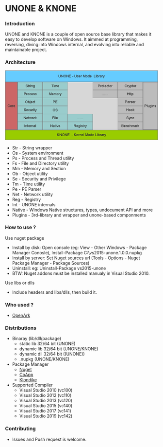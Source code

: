 # UNONE & KNONE

### Introduction

UNONE and KNONE is a couple of open source base library that makes it easy to develop software on Windows. It aimmed at programming, reversing, diving into Windows internal, and evolving into reliable and maintainable project.

### Architecture

![image](doc/arch/none-arch.png)

* Str - String wrapper
* Os - System environment
* Ps - Process and Thread utility
* Fs - File and Directory utility
* Mm - Memory and Section
* Ob - Object utility
* Se - Security and Privilege
* Tm - Time utility
* Pe - PE Parser
* Net - Network utility
* Reg - Registry
* Int - UNONE internals
* Native - Windows Native structures, types, undocument API and more
* Plugins - 3rd-library and wrapper and unone-based componments

### How to use ?
Use nuget package
* Install by disk: Open console (eg: View - Other Windows - Package Manager Conosle), Install-Package C:\vs2015-unone.1.0.0.nupkg
* Install by server: Set Nuget sources url (Tools - Options - Nuget Package Manager - Package Sources)
* Uninstall: eg: Uninstall-Package vs2015-unone
* BTW: Nuget addons must be installed manualy in Visual Studio 2010.

Use libs or dlls
* Include headers and libs/dlls, then build it.
 
### Who used ?
  * [OpenArk](https://github.com/BlackINT3/OpenArk)

### Distributions
* Binaray (lib/dll/package)
  * static lib 32/64 bit (UNONE)
  * dynamic lib 32/64 bit (UNONE/KNONE)
  * dynamic dll 32/64 bit ((UNONE))
  * .nupkg (UNONE/KNONE)
* Package Manager
  * [Nuget](https://docs.microsoft.com/en-us/nuget/)
  * [CoApp](http://coapp.org/)
  * [Klondike](https://github.com/chriseldredge/Klondike)
* Supported Compiler
  * Visual Studio 2010 (vc100)
  * Visual Studio 2012 (vc110)
  * Visual Studio 2013 (vc120)
  * Visual Studio 2015 (vc140)
  * Visual Studio 2017 (vc141)
  * Visual Studio 2019 (vc142)  


### Contributing
  * Issues and Push request is welcome.